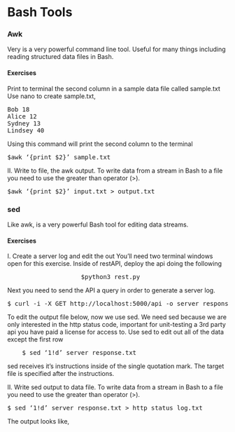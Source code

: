 <h1>Bash Tools</h1>


<h3>Awk</h3>

<p>
 Very is a very powerful command line tool. Useful for many things including reading structured data files in Bash.
</p>


<h4>Exercises</h4>

<p>
Print to terminal the second column in a sample data file called sample.txt
Use nano to create sample.txt,
<p>

<pre>
Bob 18
Alice 12
Sydney 13
Lindsey 40
</pre>

<p>
Using this command will print the second column to the terminal
</p>

<pre>
$awk ‘{print $2}’ sample.txt 
</pre>

<p>
II.	Write to file, the awk output.  To write data from a stream in Bash to a file you need to use the greater than operator (>). 
</p>

<pre>
$awk ‘{print $2}’ input.txt > output.txt
</pre>


<h3>sed</h3>
<p>
 Like awk, is a very powerful Bash tool for editing data streams.
</p>


<h4>Exercises</h4>
<p>
I.	Create a server log and edit the out 
	You’ll need two terminal windows open for this exercise. Inside of restAPI, deploy the api doing the following
</p>
<pre>
					$python3 rest.py
</pre>

<p>
Next you need to send the API a query in order to generate a server log.  
</p>
<pre>
$ curl -i -X GET http://localhost:5000/api -o server_response.txt
</pre>

<p>	
	To edit the output file below, now we use sed.  We need sed because we are only interested in the http status code, important for unit-testing a 3rd party api you have paid a license for access to. Use sed to edit out all of the data except the first row
</p>

<pre>
	$ sed ‘1!d’ server_response.txt   
</pre>
<p>
	sed receives it’s instructions inside of the single quotation mark.  The target file is specified after the instructions.
</p>

<p>
II.	Write sed output to data file. To write data from a stream in Bash to a file you need to use the greater than operator (>). 
</p>
<pre>
$ sed ‘1!d’ server_response.txt > http_status_log.txt
</pre>

<p>
	The output looks like,
</p>
